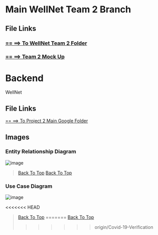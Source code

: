 # Main WellNet Team 2 Branch


## File Links

### [== ==> To WellNet Team 2 Folder](https://drive.google.com/drive/folders/1ai5agUhhjO6GZjeAszOKRuY71gWC153r)

### [== ==> Team 2 Mock Up](https://docs.google.com/presentation/d/1aT9RDicboaknPNBcyJ8UyubZlON5xWxbSHRST3ZMcTM/edit#slide=id.p)

# Backend

 WellNet
## File Links

[== ==> To Project 2 Main Google Folder](https://drive.google.com/drive/folders/16f57coD8B6iw2pkIC_ZK3sPFIaIlaBCm)

## Images

### Entity Relationship Diagram
![image](https://user-images.githubusercontent.com/69606065/142472217-562ffb56-8ff4-4917-b6b7-4a1304301eb9.png)

> [Back To Top](#main-wellnet-team-2-branch)
> [Back To Top](#backend)

### Use Case Diagram
![image](https://user-images.githubusercontent.com/69606065/142472470-b9a2004d-4fc1-4d2e-9f29-c23fdaf7eac1.png)

<<<<<<< HEAD
> [Back To Top](#main-wellnet-team-2-branch)
=======
> [Back To Top](#backend)
>>>>>>> origin/Covid-19-Verification
